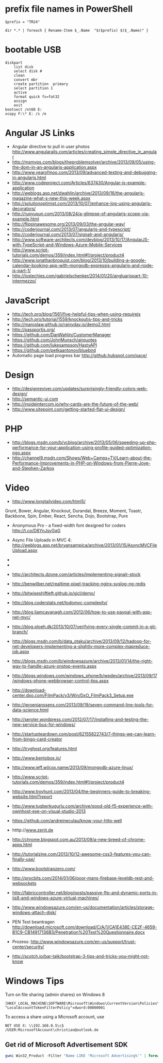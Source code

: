 # prefix file names in PowerShell

```
$prefix = "TR24"

dir *.* | foreach { Rename-Item $_.Name  "$($prefix) $($_.Name)" }
```


# bootable USB

```
diskpart
	list disk
	select disk #
	clean
	convert mbr
	create partition  primary
	select partition 1
	active
	format quick fs=fat32
	assign
	exit
bootsect /nt60 E:
xcopy F:\* E: /s /e
```



# Angular JS Links

- Angular directive to pull in user photos http://www.angularails.com/articles/creating_simple_directive_in_angular 
- http://msmvps.com/blogs/theproblemsolver/archive/2013/09/05/using-the-dom-in-an-angularjs-application.aspx
- http://www.yearofmoo.com/2013/09/advanced-testing-and-debugging-in-angularjs.html
- http://www.codeproject.com/Articles/637430/Angular-js-example-application
- http://weblogs.asp.net/dwahlin/archive/2013/09/16/the-angularjs-magazine-what-s-new-this-week.aspx
- http://solutionoptimist.com/2013/10/07/enhance-log-using-angularjs-decorators/
- http://ruoyusun.com/2013/08/24/a-glimpse-of-angularjs-scope-via-example.html
- http://flippinawesome.org/2013/09/03/the-angular-way/
- http://coderjournal.com/2013/07/angularjs-and-typescript/
- http://coderjournal.com/2013/07/signalr-and-angularjs/
- http://www.software-architects.com/devblog/2013/10/17/AngularJS-with-TypeScript-and-Windows-Azure-Mobile-Services
- http://www.script-tutorials.com/demos/359/index.html#!/project/product4
- http://www.jonathanbroquist.com/blog/2013/10/building-a-google-calendar-booking-app-with-mongodb-expressjs-angularjs-and-node-js-part-1/
- http://lostechies.com/gabrielschenker/2014/01/20/angluarjspart-10-intermezzo/



# JavaScript

- http://tech.pro/blog/1561/five-helpful-tips-when-using-requirejs
- http://tech.pro/tutorial/1559/knockoutjs-tips-and-tricks
- http://maroslaw.github.io/rainyday.js/demo2.html
- http://passportjs.org/
- https://github.com/DanWahlin/CustomerManager
- https://github.com/JohnMunsch/airquotes
- https://github.com/lukesampson/HastyAPI
- https://github.com/petkaantonov/bluebird
- Automatic page load progress bar http://github.hubspot.com/pace/

# Design

- http://designreviver.com/updates/surprisingly-friendly-colors-web-design/
- http://semantic-ui.com
- http://insideintercom.io/why-cards-are-the-future-of-the-web/
- http://www.sitepoint.com/getting-started-flat-ui-design/

# PHP

- http://blogs.msdn.com/b/vcblog/archive/2013/05/06/speeding-up-php-performance-for-your-application-using-profile-guided-optimization-pgo.aspx
- http://channel9.msdn.com/Shows/Web+Camps+TV/Learn-about-the-Performance-Improvements-in-PHP-on-Windows-from-Pierre-Joye-and-Stephen-Zarkos

# Video

- http://www.longtailvideo.com/html5/

Grunt, Bower, Angular, Knockout, Durandal, Breeze, Moment, Toastr, Backbone, Spin, Ember, React, Sencha, Dojo, Bootstrap, Pure

- Anonymous Pro - a fixed-width font designed for coders http://t.co/D8YnJsyGqG 
- Async File Uploads in MVC 4: http://weblogs.asp.net/bryansampica/archive/2013/01/15/AsyncMVCFileUpload.aspx
- 
- 
- http://architects.dzone.com/articles/implementing-signalr-stock
- http://benwilber.net/realtime-pixel-tracking-nginx-syslog-ng-redis
- http://bitwiseshiftleft.github.io/sjcl/demo/
- http://blog.coderstats.net/todomvc-complexity/
- http://blog.liamcavanagh.com/2012/06/how-to-use-paypal-with-asp-net-mvc/
- http://blog.ploeh.dk/2013/10/07/verifying-every-single-commit-in-a-git-branch/
- http://blogs.msdn.com/b/data_otaku/archive/2013/09/12/hadoop-for-net-developers-implementing-a-slightly-more-complex-mapreduce-job.aspx
- http://blogs.msdn.com/b/windowsazure/archive/2013/01/14/the-right-way-to-handle-azure-onstop-events.aspx
- http://blogs.windows.com/windows_phone/b/wpdev/archive/2013/09/17/windows-phone-webbrowser-control-tips.aspx
- http://download-center.dxo.com/FilmPack/v3/Win/DxO_FilmPack3_Setup.exe

- http://jeroenjanssens.com/2013/09/19/seven-command-line-tools-for-data-science.html
- http://seroter.wordpress.com/2012/07/17/installing-and-testing-the-new-service-bus-for-windows/
- http://startupteardown.com/post/62155822743/7-things-we-can-learn-from-bingo-card-creator
- http://tryghost.org/features.html
- http://www.bentobox.io/
- http://www.jeff.wilcox.name/2013/09/mongodb-azure-linux/
- http://www.script-tutorials.com/demos/359/index.html#!/project/product4
- http://www.troyhunt.com/2013/04/the-beginners-guide-to-breaking-website.html?report
- http://www.tugberkugurlu.com/archive/good-old-f5-experience-with-owinhost-exe-on-visual-studio-2013
- https://github.com/andreineculau/know-your-http-well
- htttp://www.zenit.de
- http://chrome.blogspot.com.au/2013/09/a-new-breed-of-chrome-apps.html
- http://tutorialzine.com/2013/10/12-awesome-css3-features-you-can-finally-use/
- http://www.bootstrapzero.com/
- http://procbits.com/2014/01/06/poor-mans-firebase-leveldb-rest-and-websockets
- http://fabriccontroller.net/blog/posts/passive-ftp-and-dynamic-ports-in-iis8-and-windows-azure-virtual-machines/
- http://www.windowsazure.com/en-us/documentation/articles/storage-windows-attach-disk/
- PEN Test beantragen http://download.microsoft.com/download/C/A/1/CA1E438E-CE2F-4659-B1C9-CB14917136B3/Penetration%20Test%20Questionnaire.docx
- Prozess: http://www.windowsazure.com/en-us/support/trust-center/security/
- http://scotch.io/bar-talk/bootstrap-3-tips-and-tricks-you-might-not-know



# Windows Tips

Turn on file sharing (admin shares) on Windows 8

```
[HKEY_LOCAL_MACHINE\SOFTWARE\Microsoft\Windows\CurrentVersion\Policies\System]
"LocalAccountTokenFilterPolicy"=dword:00000001
```

To access a share using a Microsoft account, use

```shell
NET USE X: \\192.168.0.5\c$ /USER:MicrosoftAccount\christian@outlook.de
```

## Get rid of Microsoft Advertisement SDK

```powershell
gwmi Win32_Product -Filter "Name LIKE 'Microsoft Advertising%'" | foreach { $_.Uninstall() }
```
